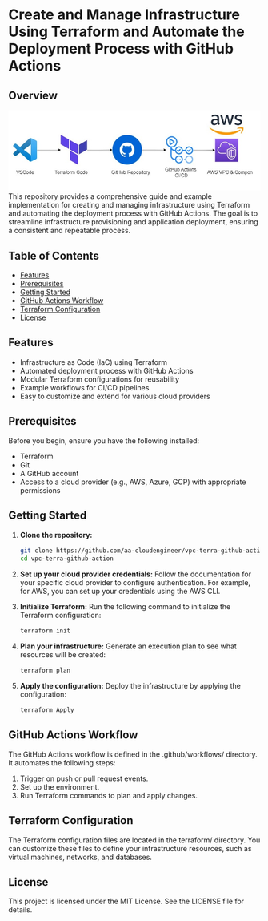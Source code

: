 # Create and Manage Infrastructure Using Terraform and Automate the Deployment Process with GitHub Actions

## Overview
![Project Flow](images/project-flow2.jpg)
This repository provides a comprehensive guide and example implementation for creating and managing infrastructure using Terraform and automating the deployment process with GitHub Actions. The goal is to streamline infrastructure provisioning and application deployment, ensuring a consistent and repeatable process.

## Table of Contents

- [Features](#features)
- [Prerequisites](#prerequisites)
- [Getting Started](#getting-started)
- [GitHub Actions Workflow](#github-actions-workflow)
- [Terraform Configuration](#terraform-configuration)
- [License](#license)

## Features

- Infrastructure as Code (IaC) using Terraform
- Automated deployment process with GitHub Actions
- Modular Terraform configurations for reusability
- Example workflows for CI/CD pipelines
- Easy to customize and extend for various cloud providers

## Prerequisites

Before you begin, ensure you have the following installed:

- Terraform
- Git
- A GitHub account
- Access to a cloud provider (e.g., AWS, Azure, GCP) with appropriate permissions


## Getting Started
1. **Clone the repository:**

   ```bash
   git clone https://github.com/aa-cloudengineer/vpc-terra-github-action.git
   cd vpc-terra-github-action

2. **Set up your cloud provider credentials:**
Follow the documentation for your specific cloud provider to configure authentication. For example, for AWS, you can set up your credentials using the AWS CLI. 

3. **Initialize Terraform:**
Run the following command to initialize the Terraform configuration:
   ```bash
   terraform init

4. **Plan your infrastructure:**
Generate an execution plan to see what resources will be created:
   ```bash
   terraform plan
   
6. **Apply the configuration:**
Deploy the infrastructure by applying the configuration:
   ```bash
   terraform Apply 
   
## GitHub Actions Workflow

The GitHub Actions workflow is defined in the .github/workflows/ directory. It automates the following steps:

1. Trigger on push or pull request events.
2. Set up the environment.
3. Run Terraform commands to plan and apply changes.

## Terraform Configuration    
The Terraform configuration files are located in the terraform/ directory. You can customize these files to define your infrastructure resources, such as virtual machines, networks, and databases.

##  License

This project is licensed under the MIT License. See the LICENSE file for details.
   
   
   
